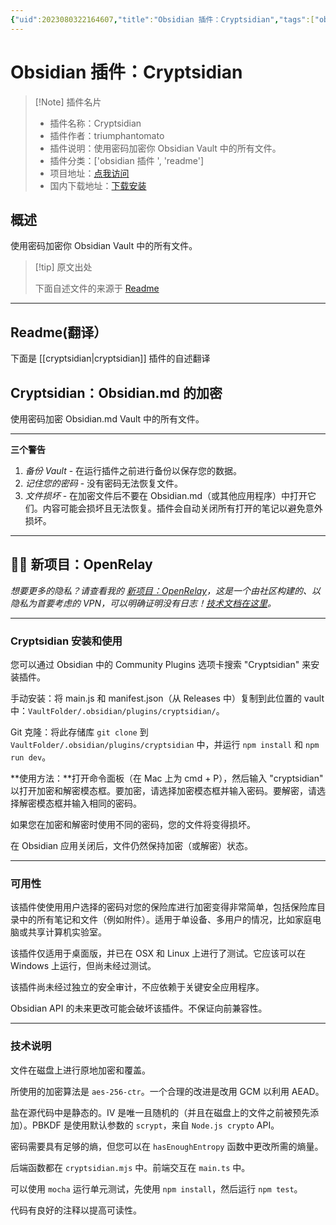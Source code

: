 ```yaml
---
{"uid":2023080322164607,"title":"Obsidian 插件：Cryptsidian","tags":["obsidian插件","readme"],"description":"使用密码加密你Obsidian Vault中的所有文件。","author":"AI","type":"readme","draft":false,"editable":false,"modified":20230101000000,"dg-publish":true,"permalink":"/lake-of-knowledge/10-obsidian/obsidian/readme/cryptsidian-readme/","dgPassFrontmatter":true}
---
```



# Obsidian 插件：Cryptsidian

> [!Note] 插件名片
> - 插件名称：Cryptsidian
> - 插件作者：triumphantomato
> - 插件说明：使用密码加密你 Obsidian Vault 中的所有文件。
> - 插件分类：['obsidian 插件 ', 'readme']
> - 项目地址：[点我访问](https://github.com/triumphantomato/cryptsidian)
> - 国内下载地址：[下载安装](https://pkmer.cn/products/plugin/pluginMarket/?cryptsidian)

## 概述

使用密码加密你 Obsidian Vault 中的所有文件。

> [!tip] 原文出处
>
>下面自述文件的来源于 [Readme](https://ghproxy.net/https://raw.githubusercontent.com/triumphantomato/cryptsidian/main/README.md)
>

---

## Readme(翻译）

下面是 [[cryptsidian\|cryptsidian]] 插件的自述翻译

## Cryptsidian：Obsidian.md 的加密

使用密码加密 Obsidian.md Vault 中的所有文件。

---

**三个警告**

1. _备份 Vault_ - 在运行插件之前进行备份以保存您的数据。
2. _记住您的密码_ - 没有密码无法恢复文件。
3. _文件损坏_ - 在加密文件后不要在 Obsidian.md（或其他应用程序）中打开它们。内容可能会损坏且无法恢复。插件会自动关闭所有打开的笔记以避免意外损坏。

---

## 👋🏾 新项目：OpenRelay

_想要更多的隐私？请查看我的 [新项目：OpenRelay](https://openrelay.typedream.app/)，这是一个由社区构建的、以隐私为首要考虑的 VPN，可以明确证明没有日志！[技术文档在这里](https://github.com/triumphantomato/openrelay)。_

---

### Cryptsidian 安装和使用

您可以通过 Obsidian 中的 Community Plugins 选项卡搜索 "Cryptsidian" 来安装插件。

手动安装：将 main.js 和 manifest.json（从 Releases 中）复制到此位置的 vault 中：`VaultFolder/.obsidian/plugins/cryptsidian/`。

Git 克隆：将此存储库 `git clone` 到 `VaultFolder/.obsidian/plugins/cryptsidian` 中，并运行 `npm install` 和 `npm run dev`。

**使用方法：**打开命令面板（在 Mac 上为 cmd + P），然后输入 "cryptsidian" 以打开加密和解密模态框。要加密，请选择加密模态框并输入密码。要解密，请选择解密模态框并输入相同的密码。

如果您在加密和解密时使用不同的密码，您的文件将变得损坏。

在 Obsidian 应用关闭后，文件仍然保持加密（或解密）状态。

---

### 可用性

该插件使使用用户选择的密码对您的保险库进行加密变得非常简单，包括保险库目录中的所有笔记和文件（例如附件）。适用于单设备、多用户的情况，比如家庭电脑或共享计算机实验室。

该插件仅适用于桌面版，并已在 OSX 和 Linux 上进行了测试。它应该可以在 Windows 上运行，但尚未经过测试。

该插件尚未经过独立的安全审计，不应依赖于关键安全应用程序。

Obsidian API 的未来更改可能会破坏该插件。不保证向前兼容性。

---

### 技术说明

文件在磁盘上进行原地加密和覆盖。

所使用的加密算法是 `aes-256-ctr`。一个合理的改进是改用 GCM 以利用 AEAD。

盐在源代码中是静态的。IV 是唯一且随机的（并且在磁盘上的文件之前被预先添加）。PBKDF 是使用默认参数的 `scrypt`，来自 `Node.js crypto` API。

密码需要具有足够的熵，但您可以在 `hasEnoughEntropy` 函数中更改所需的熵量。

后端函数都在 `cryptsidian.mjs` 中。前端交互在 `main.ts` 中。

可以使用 `mocha` 运行单元测试，先使用 `npm install`，然后运行 `npm test`。

代码有良好的注释以提高可读性。
